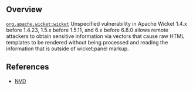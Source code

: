 ## Overview
[`org.apache.wicket:wicket`](http://search.maven.org/#search%7Cga%7C1%7Ca%3A%22wicket%22)
Unspecified vulnerability in Apache Wicket 1.4.x before 1.4.23, 1.5.x before 1.5.11, and 6.x before 6.8.0 allows remote attackers to obtain sensitive information via vectors that cause raw HTML templates to be rendered without being processed and reading the information that is outside of wicket:panel markup.

## References
- [NVD](https://web.nvd.nist.gov/view/vuln/detail?vulnId=CVE-2013-2055)